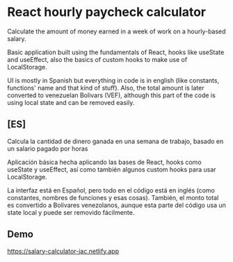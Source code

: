 # React hourly paycheck calculator

Calculate the amount of money earned in a week of work on a hourly-based salary.

Basic application built using the fundamentals of React, hooks like useState and useEffect, also the basics of custom hooks to make use of LocalStorage.

UI is mostly in Spanish but everything in code is in english (like constants, functions' name and that kind of stuff). Also, the total amount is later converted to venezuelan Bolivars (VEF), although this part of the code is using local state and can be removed easily.

## [ES]

Calcula la cantidad de dinero ganada en una semana de trabajo, basado en un salario pagado por horas

Aplicación básica hecha aplicando las bases de React, hooks como useState y useEffect, así como también algunos custom hooks para usar LocalStorage.

La interfaz está en Español, pero todo en el código está en inglés (como constantes, nombres de funciones y esas cosas). También, el monto total es convertido a Bolívares venezolanos, aunque esta parte del código usa un state local y puede ser removido fácilmente.

## Demo

https://salary-calculator-jac.netlify.app
